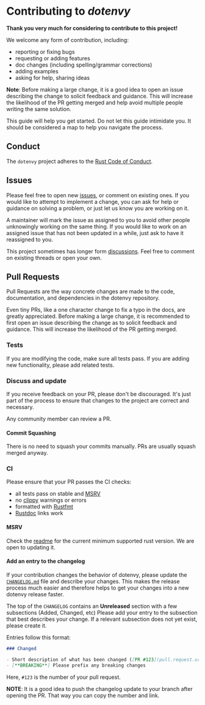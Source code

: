 # Contributing to _dotenvy_

**Thank you very much for considering to contribute to this project!**

We welcome any form of contribution, including:

- reporting or fixing bugs
- requesting or adding features
- doc changes (including spelling/grammar corrections)
- adding examples
- asking for help, sharing ideas

**Note**: Before making a large change, it is a good idea to open an issue
describing the change to solicit feedback and guidance. This will increase the
likelihood of the PR getting merged and help avoid multiple people writing the
same solution.

This guide will help you get started. Do not let this guide intimidate you. It
should be considered a map to help you navigate the process.

## Conduct

The `dotenvy` project adheres to the [Rust Code of
Conduct](https://www.rust-lang.org/policies/code-of-conduct).

## Issues

Please feel free to open new [issues](https://github.com/allan2/dotenvy/issues),
or comment on existing ones. If you would like to attempt
to implement a change, you can ask for help or guidance on solving a problem, or
just let us know you are working on it.

A maintainer will mark the issue as assigned to you to avoid other people
unknowingly working on the same thing. If you would like to work on an assigned issue that has not been updated in a while, just ask to have it reassigned to you.

This project sometimes has longer form
[discussions](https://github.com/allan2/dotenvy/discussions). Feel free to
comment on existing threads or open your own.

## Pull Requests

Pull Requests are the way concrete changes are made to the code, documentation,
and dependencies in the dotenvy repository.

Even tiny PRs, like a one character change to fix a typo in the docs, are greatly appreciated. Before making a large change, it is recommended to first open an issue describing the change as to solicit
feedback and guidance. This will increase the likelihood of the PR getting
merged.

### Tests

If you are modifying the code, make sure all tests pass. If you are adding new functionality, please add related tests.

### Discuss and update

If you receive feedback on your PR, please don't be discouraged. It's just part of the process to ensure that changes to the project are correct and necessary.

Any community member can review a PR.

#### Commit Squashing

There is no need to squash your commits manually. PRs are usually squash merged anyway.

### CI

Please ensure that your PR passes the CI checks:

- all tests pass on stable and [MSRV]
- no [clippy](https://github.com/rust-lang/rust-clippy) warnings or errors
- formatted with [Rustfmt](https://github.com/rust-lang/rustfmt)
- [Rustdoc](https://doc.rust-lang.org/rustdoc/write-documentation/linking-to-items-by-name.html)
  links work

#### MSRV

Check the [readme][MSRV] for the current
minimum supported rust version. We are open to updating it.

#### Add an entry to the changelog

If your contribution changes the behavior of dotenvy, please update the
[`CHANGELOG.md`](CHANGELOG.md) file and describe your changes. This makes the
release process much easier and therefore helps to get your changes into a new
dotenvy release faster.

The top of the `CHANGELOG` contains an **Unreleased** section with a few
subsections (Added, Changed, etc) Please add your entry to the subsection
that best describes your change. If a relevant subsection does not yet exist, please
create it.

Entries follow this format:

```md
### Changed

- Short description of what has been changed ([PR #123](pull.request.url)) by [username](github.profile.url)
- [**BREAKING**] Please prefix any breaking changes
```

Here, `#123` is the number of your pull request.

**NOTE**: It is a good idea to push the
changelog update to your branch after opening the PR. That way you can copy the number and link.

[MSRV]: README.md#minimum-supported-rust-version